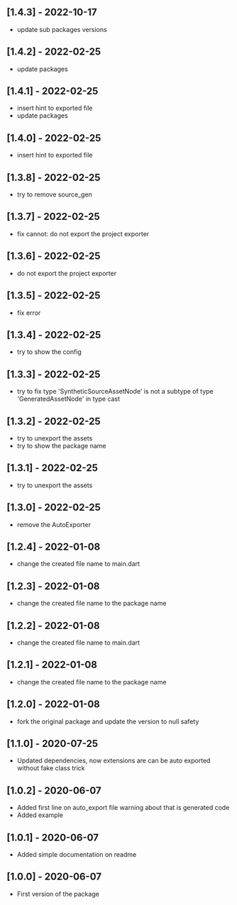 ## [1.4.3] - 2022-10-17

* update sub packages versions

## [1.4.2] - 2022-02-25

* update packages

## [1.4.1] - 2022-02-25

* insert hint to exported file
* update packages

## [1.4.0] - 2022-02-25

* insert hint to exported file

## [1.3.8] - 2022-02-25

* try to remove source_gen

## [1.3.7] - 2022-02-25

* fix cannot: do not export the project exporter

## [1.3.6] - 2022-02-25

* do not export the project exporter

## [1.3.5] - 2022-02-25

* fix error

## [1.3.4] - 2022-02-25

* try to show the config

## [1.3.3] - 2022-02-25

* try to fix type 'SyntheticSourceAssetNode' is not a subtype of type 'GeneratedAssetNode' in type cast


## [1.3.2] - 2022-02-25

* try to unexport the assets
* try to show the package name


## [1.3.1] - 2022-02-25

* try to unexport the assets


## [1.3.0] - 2022-02-25

* remove the AutoExporter

## [1.2.4] - 2022-01-08

* change the created file name to main.dart

## [1.2.3] - 2022-01-08

* change the created file name to the package name

## [1.2.2] - 2022-01-08

* change the created file name to main.dart

## [1.2.1] - 2022-01-08

* change the created file name to the package name

## [1.2.0] - 2022-01-08

* fork the original package and update the version to null safety

## [1.1.0] - 2020-07-25

* Updated dependencies, now extensions are can be auto exported without fake class trick

## [1.0.2] - 2020-06-07

* Added first line on auto_export file warning about that is generated code
* Added example

## [1.0.1] - 2020-06-07

* Added simple documentation on readme

## [1.0.0] - 2020-06-07

* First version of the package
